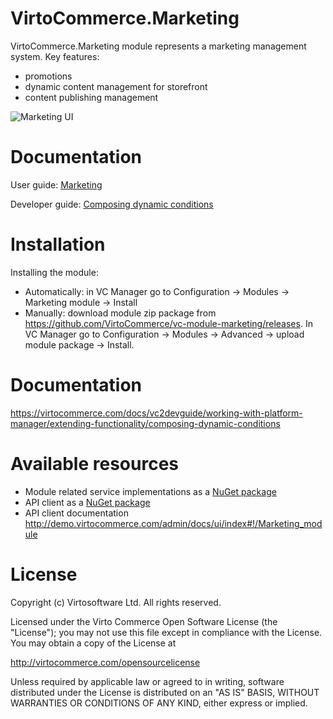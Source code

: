 # VirtoCommerce.Marketing
VirtoCommerce.Marketing module represents a marketing management system.
Key features:
* promotions 
* dynamic content management for storefront
* content publishing management

![Marketing UI](https://cloud.githubusercontent.com/assets/5801549/15642380/9767eaae-264f-11e6-8d63-e2d53129646d.png)

# Documentation
User guide: <a href="https://virtocommerce.com/docs/vc2userguide/marketing" target="_blank">Marketing</a>

Developer guide: <a href="https://virtocommerce.com/docs/vc2devguide/working-with-platform-manager/extending-functionality/composing-dynamic-conditions" target="_blank">Composing dynamic conditions</a>

# Installation
Installing the module:
* Automatically: in VC Manager go to Configuration -> Modules -> Marketing module -> Install
* Manually: download module zip package from https://github.com/VirtoCommerce/vc-module-marketing/releases. In VC Manager go to Configuration -> Modules -> Advanced -> upload module package -> Install.

# Documentation
https://virtocommerce.com/docs/vc2devguide/working-with-platform-manager/extending-functionality/composing-dynamic-conditions

# Available resources
* Module related service implementations as a <a href="https://www.nuget.org/packages/VirtoCommerce.MarketingModule.Data" target="_blank">NuGet package</a>
* API client as a <a href="https://www.nuget.org/packages/VirtoCommerce.MarketingModule.Client" target="_blank">NuGet package</a>
* API client documentation http://demo.virtocommerce.com/admin/docs/ui/index#!/Marketing_module

# License
Copyright (c) Virtosoftware Ltd.  All rights reserved.

Licensed under the Virto Commerce Open Software License (the "License"); you
may not use this file except in compliance with the License. You may
obtain a copy of the License at

http://virtocommerce.com/opensourcelicense

Unless required by applicable law or agreed to in writing, software
distributed under the License is distributed on an "AS IS" BASIS,
WITHOUT WARRANTIES OR CONDITIONS OF ANY KIND, either express or
implied.
